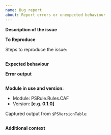 ```yaml
---
name: Bug report
about: Report errors or unexpected behaviour
---
```


**Description of the issue**

<!-- A clear and concise description of what the bug is. -->

**To Reproduce**

Steps to reproduce the issue:

```powershell

```

**Expected behaviour**

<!-- A clear and concise description of what you expected to happen. -->

**Error output**

<!-- Capture any error messages and or verbose messages with `-Verbose`. -->

```text

```

**Module in use and version:**

- Module: PSRule.Rules.CAF
- Version: **[e.g. 0.1.0]**

Captured output from `$PSVersionTable`:

```text

```

**Additional context**

<!-- Add any other context about the problem here. -->
